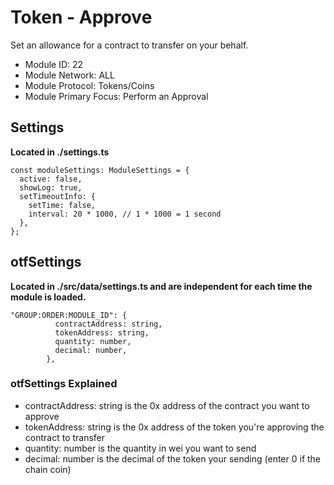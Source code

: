 # Token - Approve
Set an allowance for a contract to transfer on your behalf.

* Module ID: 22
* Module Network: ALL
* Module Protocol: Tokens/Coins
* Module Primary Focus: Perform an Approval

## Settings
**Located in ./settings.ts**
```
const moduleSettings: ModuleSettings = {
  active: false,
  showLog: true,
  setTimeoutInfo: {
    setTime: false,
    interval: 20 * 1000, // 1 * 1000 = 1 second
  },
};
```

## otfSettings
**Located in ./src/data/settings.ts and are independent for each time the module is loaded.**
```
"GROUP:ORDER:MODULE_ID": {
          contractAddress: string,
          tokenAddress: string,
          quantity: number,
          decimal: number,
        },
```

### otfSettings Explained
* contractAddress: string is the 0x address of the contract you want to approve
* tokenAddress: string is the 0x address of the token you're approving the contract to transfer
* quantity: number is the quantity in wei you want to send
* decimal: number is the decimal of the token your sending (enter 0 if the chain coin)
